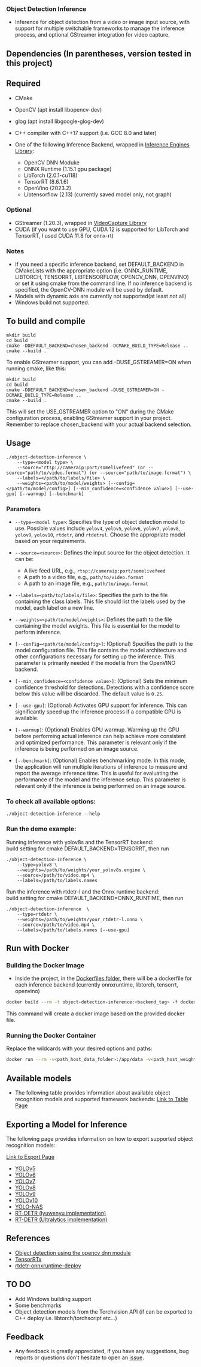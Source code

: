 ### Object Detection Inference
* Inference for object detection from a video or image input source, with support for multiple switchable frameworks to manage the inference process, and optional GStreamer integration for video capture.
## Dependencies (In parentheses, version tested in this project)
## Required
* CMake 
* OpenCV (apt install libopencv-dev)
* glog (apt install libgoogle-glog-dev)
* C++ compiler with C++17 support (i.e. GCC 8.0 and later)

* One of the following Inference Backend, wrapped in [Inference Engines Library](https://github.com/olibartfast/inference-engines):
    * OpenCV DNN Moduke
    * ONNX Runtime (1.15.1 gpu package)
    * LibTorch (2.0.1-cu118)
    * TensorRT (8.6.1.6)
    * OpenVino (2023.2) 
    * Libtensorflow (2.13) (currently saved model only, not graph)

### Optional 
* GStreamer (1.20.3), wrapped in [VideoCapture Library](https://github.com/olibartfast/videocapture)
* CUDA (if you want to use GPU, CUDA 12 is supported for LibTorch and TensorRT, I used CUDA 11.8 for onnx-rt)

### Notes
 - If you need a specific inference backend, set DEFAULT_BACKEND in CMakeLists with the appropriate option (i.e. ONNX_RUNTIME, LIBTORCH, TENSORRT, LIBTENSORFLOW, OPENCV_DNN, OPENVINO) or set it using cmake from the command line. If no inference backend is specified, the OpenCV-DNN module will be used by default.
- Models with dynamic axis are currently not supported(at least not all)
- Windows build not supported.



## To build and compile  
```
mkdir build
cd build
cmake -DDEFAULT_BACKEND=chosen_backend -DCMAKE_BUILD_TYPE=Release ..
cmake --build .
```

To enable GStreamer support, you can add -DUSE_GSTREAMER=ON when running cmake, like this:
```
mkdir build
cd build
cmake -DDEFAULT_BACKEND=chosen_backend -DUSE_GSTREAMER=ON -DCMAKE_BUILD_TYPE=Release ..
cmake --build .
```

This will set the USE_GSTREAMER option to "ON" during the CMake configuration process, enabling GStreamer support in your project.  
Remember to replace chosen_backend with your actual backend selection.
## Usage
```
./object-detection-inference \
    --type=<model type> \
    --source="rtsp://cameraip:port/somelivefeed" (or --source="path/to/video.format") (or --source="path/to/image.format") \
    --labels=</path/to/labels/file> \
    --weights=<path/to/model/weights> [--config=</path/to/model/config>] [--min_confidence=<confidence value>] [--use-gpu] [--warmup] [--benchmark]
```

### Parameters

- `--type=<model type>`: Specifies the type of object detection model to use. Possible values include `yolov4`, `yolov5`, `yolov6`, `yolov7`, `yolov8`, `yolov9`,  `yolov10`, `rtdetr`, and `rtdetrul`. Choose the appropriate model based on your requirements.

- `--source=<source>`: Defines the input source for the object detection. It can be:
  - A live feed URL, e.g., `rtsp://cameraip:port/somelivefeed`
  - A path to a video file, e.g., `path/to/video.format`
  - A path to an image file, e.g., `path/to/image.format`

- `--labels=<path/to/labels/file>`: Specifies the path to the file containing the class labels. This file should list the labels used by the model, each label on a new line.

- `--weights=<path/to/model/weights>`: Defines the path to the file containing the model weights. This file is essential for the model to perform inference.

- `[--config=<path/to/model/config>]`: (Optional) Specifies the path to the model configuration file. This file contains the model architecture and other configurations necessary for setting up the inference. This parameter is primarily needed if the model is from the OpenVINO backend.

- `[--min_confidence=<confidence value>]`: (Optional) Sets the minimum confidence threshold for detections. Detections with a confidence score below this value will be discarded. The default value is `0.25`.

- `[--use-gpu]`: (Optional) Activates GPU support for inference. This can significantly speed up the inference process if a compatible GPU is available.

- `[--warmup]`: (Optional) Enables GPU warmup. Warming up the GPU before performing actual inference can help achieve more consistent and optimized performance. This parameter is relevant only if the inference is being performed on an image source.

- `[--benchmark]`: (Optional) Enables benchmarking mode. In this mode, the application will run multiple iterations of inference to measure and report the average inference time. This is useful for evaluating the performance of the model and the inference setup. This parameter is relevant only if the inference is being performed on an image source.

### To check all available options:
```
./object-detection-inference --help
```
### Run the demo example:
Running inference with yolov8s and the TensorRT backend:  
build setting for cmake DEFAULT_BACKEND=TENSORRT, then run
```
./object-detection-inference \
    --type=yolov8 \
    --weights=/path/to/weights/your_yolov8s.engine \
    --source=/path/to/video.mp4 \
    --labels=/path/to/labels.names
```

Run the inference with rtdetr-l and the Onnx runtime backend:  
build setting for cmake DEFAULT_BACKEND=ONNX_RUNTIME, then run
```
./object-detection-inference  \
    --type=rtdetr \
    --weights=/path/to/weights/your_rtdetr-l.onnx \
    --source=/path/to/video.mp4 \
    --labels=/path/to/labels.names [--use-gpu]
```


## Run with Docker
### Building the Docker Image
* Inside the project, in the [Dockerfiles folder](docker), there will be a dockerfile for each inference backend (currently onnxruntime, libtorch, tensorrt, openvino)

```bash
docker build --rm -t object-detection-inference:<backend_tag> -f docker/Dockerfile.backend .
```

This command will create a docker image based on the provided docker file.

### Running the Docker Container

Replace the wildcards with your desired options and paths:
```bash
docker run --rm -v<path_host_data_folder>:/app/data -v<path_host_weights_folder>:/weights -v<path_host_labels_folder>:/labels object-detection-inference:<backend_tag> --type=<model_type> --weights=<weight_according_your_backend> --source=/app/data/<image_or_video> --labels=/labels/<labels_file>.
```

## Available models

* The following table provides information about available object recognition models and supported framework backends: 
[Link to Table Page](docs/TablePage.md#table-of-models)

## Exporting a Model for Inference

The following page provides information on how to export supported object recognition models:

[Link to Export Page](docs/ExportInstructions.md)
* [YOLOv5](docs/yolov5-export.md)
* [YOLOv6](docs/yolov6-export.md)
* [YOLOv7](docs/yolov7-export.md)
* [YOLOv8](docs/yolov8-export.md)
* [YOLOv9](docs/yolov9-export.md)
* [YOLOv10](docs/yolov10-export.md)
* [YOLO-NAS](docs/yolo-nas-export.md)
* [RT-DETR (lyuwenyu implementation)](docs/rtdetr-lyuwenyu-export.md)
* [RT-DETR (Ultralytics implementation)](docs/rtdetr-ultralytics-export.md)

## References
* [Object detection using the opencv dnn module](https://github.com/opencv/opencv/blob/master/samples/dnn/object_detection.cpp)
* [TensorRTx](https://github.com/wang-xinyu/tensorrtx)
* [rtdetr-onnxruntime-deploy](https://github.com/CVHub520/rtdetr-onnxruntime-deploy)

## TO DO
- Add Windows building support
- Some benchmarks
- Object detection models from the Torchvision API (if can be exported to C++ deploy i.e. libtorch/torchscript etc...)

## Feedback
- Any feedback is greatly appreciated, if you have any suggestions, bug reports or questions don't hesitate to open an [issue](https://github.com/olibartfast/object-detection-inference/issues).

